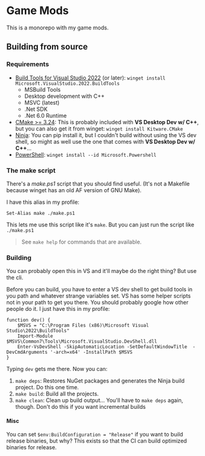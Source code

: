 # Game Mods

This is a monorepo with my game mods.

## Building from source

### Requirements

- [Build Tools for Visual Studio 2022](https://visualstudio.microsoft.com/downloads/?q=build+tools#build-tools-for-visual-studio-2022) (or later): `winget install Microsoft.VisualStudio.2022.BuildTools`
  - MSBuild Tools
  - Desktop development with C++
  - MSVC (latest)
  - .Net SDK
  - .Net 6.0 Runtime
- [CMake >= 3.24](https://cmake.org/download/): This is probably included with **VS Desktop Dev w/ C++**, but you can also get it from winget: `winget install Kitware.CMake`
- [Ninja](https://ninja-build.org/): You can pip install it, but I couldn't build without using the VS dev shell, so might as well use the one that comes with **VS Desktop Dev w/ C++**...
- [PowerShell](https://docs.microsoft.com/en-us/powershell/scripting/install/installing-powershell-on-windows?view=powershell-7.2): `winget install --id Microsoft.Powershell`

### The make script

There's a _make.ps1_ script that you should find useful. (It's not a Makefile because winget has an old AF version of GNU Make).

I have this alias in my profile:

```pwsh
Set-Alias make ./make.ps1
```

This lets me use this script like it's `make`. But you can just run the script like `./make.ps1`

> See `make help` for commands that are available.

### Building

You can probably open this in VS and it'll maybe do the right thing? But use the cli.

Before you can build, you have to enter a VS dev shell to get build tools in you path and whatever strange variables set.
VS has some helper scripts not in your path to get you there.
You should probably google how other people do it. I just have this in my profile:

```pwsh
function dev() {
    $MSVS = "C:\Program Files (x86)\Microsoft Visual Studio\2022\BuildTools"
    Import-Module $MSVS\Common7\Tools\Microsoft.VisualStudio.DevShell.dll
    Enter-VsDevShell -SkipAutomaticLocation -SetDefaultWindowTitle  -DevCmdArguments '-arch=x64' -InstallPath $MSVS
}
```

Typing `dev` gets me there. Now you can:

1. `make deps`: Restores NuGet packages and generates the Ninja build project. Do this one time.
2. `make build`: Build all the projects.
3. `make clean`: Clean up build output... You'll have to `make deps` again, though. Don't do this if you want incremental builds

#### Misc

You can set `$env:BuildConfiguration = "Release"` if you want to build release binaries, but why?
This exists so that the CI can build optimized binaries for release.
